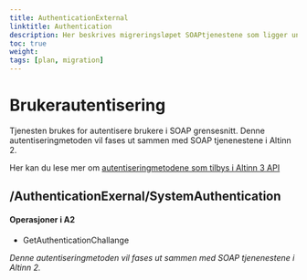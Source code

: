 ```yaml
---
title: AuthenticationExternal
linktitle: Authentication
description: Her beskrives migreringsløpet SOAPtjenestene som ligger under Authentication-endepunktet
toc: true
weight: 
tags: [plan, migration]
---
```


# Brukerautentisering
Tjenesten brukes for autentisere brukere i SOAP grensesnitt. 
Denne autentiseringmetoden vil fases ut sammen med SOAP tjenenestene i Altinn 2. 

Her kan du lese mer om [autentiseringmetodene som tilbys i Altinn 3 API](https://docs.altinn.studio/api/authentication/)

## /AuthenticationExernal/SystemAuthentication

#### Operasjoner i A2
- GetAuthenticationChallange
  
*Denne autentiseringmetoden vil fases ut sammen med SOAP tjenenestene i Altinn 2.*







